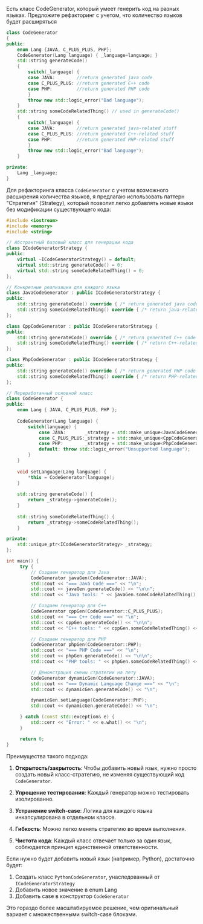 Есть класс CodeGenerator, который умеет генерить код на разных языках.
Предложите рефакторинг с учетом, что количество языков будет расширяться

```cpp
class CodeGenerator
{
public:
    enum Lang {JAVA, C_PLUS_PLUS, PHP};
    CodeGenerator(Lang language) { _language=language; }
    std::string generateCode()
    {
        switch(_language) {
        case JAVA:        //return generated java code
        case C_PLUS_PLUS: //return generated C++ code
        case PHP:         //return generated PHP code
        }
        throw new std::logic_error("Bad language");
    }
    std::string someCodeRelatedThing() // used in generateCode()
    {
        switch(_language) {
        case JAVA:        //return generated java-related stuff
        case C_PLUS_PLUS: //return generated C++-related stuff
        case PHP:         //return generated PHP-related stuff
        }
        throw new std::logic_error("Bad language");
    }

private:
    Lang _language;
}

```

Для рефакторинга класса `CodeGenerator` с учетом возможного расширения количества языков, я предлагаю использовать паттерн "Стратегия" (Strategy), который позволит легко добавлять новые языки без модификации существующего кода:

```cpp
#include <iostream>
#include <memory>
#include <string>

// Абстрактный базовый класс для генерации кода
class ICodeGeneratorStrategy {
public:
    virtual ~ICodeGeneratorStrategy() = default;
    virtual std::string generateCode() = 0;
    virtual std::string someCodeRelatedThing() = 0;
};

// Конкретные реализации для каждого языка
class JavaCodeGenerator : public ICodeGeneratorStrategy {
public:
    std::string generateCode() override { /* return generated java code */ }
    std::string someCodeRelatedThing() override { /* return java-related stuff */ }
};

class CppCodeGenerator : public ICodeGeneratorStrategy {
public:
    std::string generateCode() override { /* return generated C++ code */ }
    std::string someCodeRelatedThing() override { /* return C++-related stuff */ }
};

class PhpCodeGenerator : public ICodeGeneratorStrategy {
public:
    std::string generateCode() override { /* return generated PHP code */ }
    std::string someCodeRelatedThing() override { /* return PHP-related stuff */ }
};

// Переработанный основной класс
class CodeGenerator {
public:
    enum Lang { JAVA, C_PLUS_PLUS, PHP };
    
    CodeGenerator(Lang language) {
        switch(language) {
            case JAVA:       _strategy = std::make_unique<JavaCodeGenerator>(); break;
            case C_PLUS_PLUS:_strategy = std::make_unique<CppCodeGenerator>(); break;
            case PHP:        _strategy = std::make_unique<PhpCodeGenerator>(); break;
            default: throw std::logic_error("Unsupported language");
        }
    }
    
    void setLanguage(Lang language) {
        *this = CodeGenerator(language);
    }
    
    std::string generateCode() {
        return _strategy->generateCode();
    }
    
    std::string someCodeRelatedThing() {
        return _strategy->someCodeRelatedThing();
    }

private:
    std::unique_ptr<ICodeGeneratorStrategy> _strategy;
};

int main() {
     try {
         // Создаем генератор для Java
         CodeGenerator javaGen(CodeGenerator::JAVA);
         std::cout << "=== Java Code ===" << "\n";
         std::cout << javaGen.generateCode() << "\n\n";
         std::cout << "Java tools: " << javaGen.someCodeRelatedThing() << "\n\n";

         // Создаем генератор для C++
         CodeGenerator cppGen(CodeGenerator::C_PLUS_PLUS);
         std::cout << "=== C++ Code ===" << "\n";
         std::cout << cppGen.generateCode() << "\n\n";
         std::cout << "C++ tools: " << cppGen.someCodeRelatedThing() << "\n\n";

         // Создаем генератор для PHP
         CodeGenerator phpGen(CodeGenerator::PHP);
         std::cout << "=== PHP Code ===" << "\n";
         std::cout << phpGen.generateCode() << "\n\n";
         std::cout << "PHP tools: " << phpGen.someCodeRelatedThing() << "\n\n";

         // Демонстрация смены стратегии на лету
         CodeGenerator dynamicGen(CodeGenerator::JAVA);
         std::cout << "=== Dynamic Language Change ===" << "\n";
         std::cout << dynamicGen.generateCode() << "\n";

         dynamicGen.setLanguage(CodeGenerator::PHP);
         std::cout << dynamicGen.generateCode() << "\n";

     } catch (const std::exception& e) {
         std::cerr << "Error: " << e.what() << "\n";
     }

     return 0;
}
```

Преимущества такого подхода:

1. **Открытость/закрытость**: Чтобы добавить новый язык, нужно просто создать новый класс-стратегию, не изменяя существующий код `CodeGenerator`.

2. **Упрощение тестирования**: Каждый генератор можно тестировать изолированно.

3. **Устранение switch-case**: Логика для каждого языка инкапсулирована в отдельном классе.

4. **Гибкость**: Можно легко менять стратегию во время выполнения.

5. **Чистота кода**: Каждый класс отвечает только за один язык, соблюдается принцип единственной ответственности.

Если нужно будет добавить новый язык (например, Python), достаточно будет:
1. Создать класс `PythonCodeGenerator`, унаследованный от `ICodeGeneratorStrategy`
2. Добавить новое значение в enum Lang
3. Добавить case в конструктор `CodeGenerator`

Это гораздо более масштабируемое решение, чем оригинальный вариант с множественными switch-case блоками.